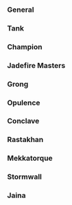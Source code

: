 


### General

<script src="https://wago.io/BJb1X0L1V/embed.js?style=dark"></script>


### Tank

<section>
    <script src="https://wago.io/WIrlEo2GA/embed.js?style=dark"></script>
</section>

### Champion

<section>
<script src="https://wago.io/CWSHcWRmK/embed.js?style=dark">
</script>
</section>

### Jadefire Masters
<script src="https://wago.io/nQKhkcSou/embed.js?style=dark"></script>

### Grong
<script src="https://wago.io/LQiL29Om0/embed.js?style=dark"></script>

### Opulence
<script src="https://wago.io/mLTVAQ-s4/embed.js?style=dark"></script>

### Conclave
<script src="https://wago.io/AOn32fgWx/embed.js?style=dark"></script>

### Rastakhan
<script src="https://wago.io/LupLSWXhN/embed.js?style=dark"></script>

### Mekkatorque
<script src="https://wago.io/wlc7PmE3g/embed.js?style=dark"></script>

### Stormwall
<script src="https://wago.io/91MdMZim1/embed.js?style=dark"></script>

### Jaina
<br>
<script src="https://wago.io/rAdLwX4Op/embed.js?style=dark"></script>
<br>
<script src="https://wago.io/0CnOm98JX/embed.js?style=dark"></script>
<br>
<script src="https://wago.io/WBGtOJIUf/embed.js?style=dark"></script>